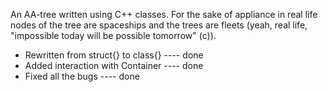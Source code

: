 An AA-tree written using C++ classes. For the sake of appliance in real life nodes of the tree are spaceships and the trees are fleets (yeah, real life, "impossible today will be possible tomorrow" (c)).
- Rewritten from struct{} to class{} ---- done
- Added interaction with Container ---- done
- Fixed all the bugs ---- done
